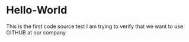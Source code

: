 # Hello-World
This is the first code source test
I am trying to verify that we want to use GITHUB at our company
